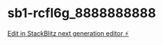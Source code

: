 # sb1-rcfl6g_8888888888

[Edit in StackBlitz next generation editor ⚡️](https://stackblitz.com/~/github.com/momen202222/sb1-rcfl6g_8888888888)